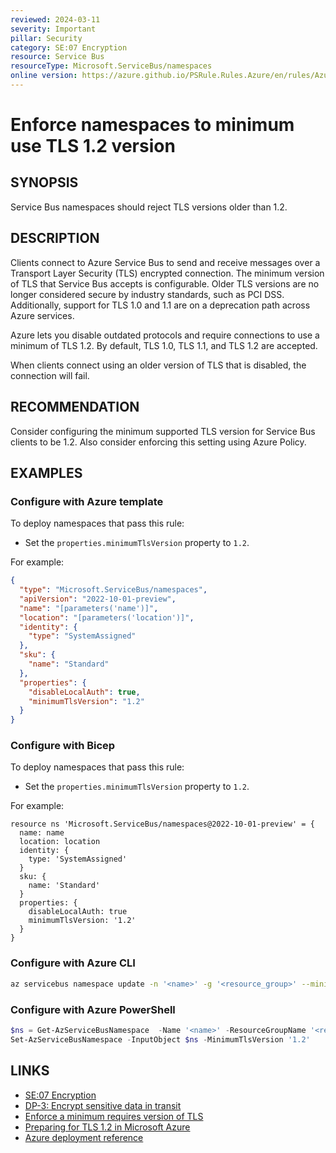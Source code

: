 ```yaml
---
reviewed: 2024-03-11
severity: Important
pillar: Security
category: SE:07 Encryption
resource: Service Bus
resourceType: Microsoft.ServiceBus/namespaces
online version: https://azure.github.io/PSRule.Rules.Azure/en/rules/Azure.ServiceBus.MinTLS/
---
```


# Enforce namespaces to minimum use TLS 1.2 version

## SYNOPSIS

Service Bus namespaces should reject TLS versions older than 1.2.

## DESCRIPTION

Clients connect to Azure Service Bus to send and receive messages over a Transport Layer Security (TLS) encrypted connection.
The minimum version of TLS that Service Bus accepts is configurable.
Older TLS versions are no longer considered secure by industry standards, such as PCI DSS.
Additionally, support for TLS 1.0 and 1.1 are on a deprecation path across Azure services.

Azure lets you disable outdated protocols and require connections to use a minimum of TLS 1.2.
By default, TLS 1.0, TLS 1.1, and TLS 1.2 are accepted.

When clients connect using an older version of TLS that is disabled, the connection will fail.

## RECOMMENDATION

Consider configuring the minimum supported TLS version for Service Bus clients to be 1.2.
Also consider enforcing this setting using Azure Policy.

## EXAMPLES

### Configure with Azure template

To deploy namespaces that pass this rule:

- Set the `properties.minimumTlsVersion` property to `1.2`.

For example:

```json
{
  "type": "Microsoft.ServiceBus/namespaces",
  "apiVersion": "2022-10-01-preview",
  "name": "[parameters('name')]",
  "location": "[parameters('location')]",
  "identity": {
    "type": "SystemAssigned"
  },
  "sku": {
    "name": "Standard"
  },
  "properties": {
    "disableLocalAuth": true,
    "minimumTlsVersion": "1.2"
  }
}
```

### Configure with Bicep

To deploy namespaces that pass this rule:

- Set the `properties.minimumTlsVersion` property to `1.2`.

For example:

```bicep
resource ns 'Microsoft.ServiceBus/namespaces@2022-10-01-preview' = {
  name: name
  location: location
  identity: {
    type: 'SystemAssigned'
  }
  sku: {
    name: 'Standard'
  }
  properties: {
    disableLocalAuth: true
    minimumTlsVersion: '1.2'
  }
}
```

<!-- external:avm avm/res/service-bus/namespace minimumTlsVersion -->

### Configure with Azure CLI

```bash
az servicebus namespace update -n '<name>' -g '<resource_group>' --minimum-tls-version '1.2'
```

### Configure with Azure PowerShell

```powershell
$ns = Get-AzServiceBusNamespace  -Name '<name>' -ResourceGroupName '<resource_group>'
Set-AzServiceBusNamespace -InputObject $ns -MinimumTlsVersion '1.2'
```

## LINKS

- [SE:07 Encryption](https://learn.microsoft.com/azure/well-architected/security/encryption#data-in-transit)
- [DP-3: Encrypt sensitive data in transit](https://learn.microsoft.com/security/benchmark/azure/baselines/service-bus-security-baseline#dp-3-encrypt-sensitive-data-in-transit)
- [Enforce a minimum requires version of TLS](https://learn.microsoft.com/azure/service-bus-messaging/transport-layer-security-enforce-minimum-version)
- [Preparing for TLS 1.2 in Microsoft Azure](https://azure.microsoft.com/updates/azuretls12/)
- [Azure deployment reference](https://learn.microsoft.com/azure/templates/microsoft.servicebus/namespaces)
